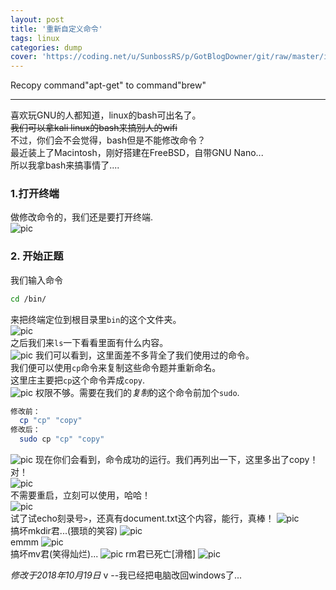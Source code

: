 ```yaml
---
layout: post
title: '重新自定义命令'
tags: linux
categories: dump
cover: 'https://coding.net/u/SunbossRS/p/GotBlogDowner/git/raw/master/img/DefineTerminalCoommand/cover.png'
---
```


Recopy command"apt-get" to command"brew"

---

喜欢玩GNU的人都知道，linux的bash可出名了。  
~~我们可以拿kali linux的bash来搞别人的wifi~~  
不过，你们会不会觉得，bash但是不能修改命令？  
最近装上了Macintosh，刚好搭建在FreeBSD，自带GNU Nano...  
所以我拿bash来搞事情了....  
  
### 1.打开终端
做修改命令的，我们还是要打开终端.  
![pic](https://coding.net/u/SunbossRS/p/GotBlogDowner/git/raw/master/img/DefineTerminalCoommand/01.png)

### 2. 开始正题
我们输入命令
```bash
cd /bin/
```
来把终端定位到根目录里`bin`的这个文件夹。  
![pic](https://coding.net/u/SunbossRS/p/GotBlogDowner/git/raw/master/img/DefineTerminalCoommand/02.png)  
之后我们来`ls`一下看看里面有什么内容。  
![pic](https://coding.net/u/SunbossRS/p/GotBlogDowner/git/raw/master/img/DefineTerminalCoommand/03.png)
我们可以看到，这里面差不多背全了我们使用过的命令。  
我们便可以使用`cp`命令来复制这些命令题并重新命名。  
这里庄主要把`cp`这个命令弄成`copy`.  
![pic](https://coding.net/u/SunbossRS/p/GotBlogDowner/git/raw/master/img/DefineTerminalCoommand/04.png)
权限不够。需要在我们的*复制*的这个命令前加个`sudo`.  
```bash
修改前：
  cp "cp" "copy"
修改后：
  sudo cp "cp" "copy"
```
![pic](https://coding.net/u/SunbossRS/p/GotBlogDowner/git/raw/master/img/DefineTerminalCoommand/05.png)
现在你们会看到，命令成功的运行。我们再列出一下，这里多出了copy！对！  
![pic](https://coding.net/u/SunbossRS/p/GotBlogDowner/git/raw/master/img/DefineTerminalCoommand/06.png)  
不需要重启，立刻可以使用，哈哈！  
![pic](https://coding.net/u/SunbossRS/p/GotBlogDowner/git/raw/master/img/DefineTerminalCoommand/07.png)  
试了试echo刻录号`>`，还真有document.txt这个内容，能行，真棒！
![pic](https://coding.net/u/SunbossRS/p/GotBlogDowner/git/raw/master/img/DefineTerminalCoommand/08.png)  
搞坏mkdir君...(猥琐的笑容)
![pic](https://coding.net/u/SunbossRS/p/GotBlogDowner/git/raw/master/img/DefineTerminalCoommand/09.png)  
emmm
![pic](https://coding.net/u/SunbossRS/p/GotBlogDowner/git/raw/master/img/DefineTerminalCoommand/10.png)  
搞坏mv君(笑得灿烂)...
![pic](https://coding.net/u/SunbossRS/p/GotBlogDowner/git/raw/master/img/DefineTerminalCoommand/11.png)
rm君已死亡[滑稽]
![pic](https://coding.net/u/SunbossRS/p/GotBlogDowner/git/raw/master/img/DefineTerminalCoommand/12.png)
  
*修改于2018年10月19日* v
--我已经把电脑改回windows了...
